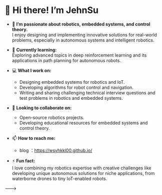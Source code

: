 # 👋 Hi there! I’m JehnSu

- 🤖 **I’m passionate about robotics, embedded systems, and control theory.**  
  I enjoy designing and implementing innovative solutions for real-world problems, especially in autonomous systems and intelligent robotics.

- 🌱 **Currently learning:**  
  Exploring advanced topics in deep reinforcement learning and its applications in path planning for autonomous robots.

- 💻 **What I work on:**  
  - Designing embedded systems for robotics and IoT.  
  - Developing algorithms for robot control and navigation.  
  - Writing and sharing challenging technical interview questions and test problems in robotics and embedded systems.

- 💞️ **Looking to collaborate on:**  
  - Open-source robotics projects.  
  - Developing educational resources for embedded systems and control theory.  

- 📫 **How to reach me:**  
  - blog ：https://wsyhkkl00.github.io/

- ⚡ **Fun fact:**  
  I love combining my robotics expertise with creative challenges like developing unique autonomous solutions for niche applications, from waterborne drones to tiny IoT-enabled robots.

<!---
YourUsername/YourUsername is a ✨ special ✨ repository because its `README.md` (this file) appears on your GitHub profile.
You can click the Preview link to take a look at your changes.
--->

--->
